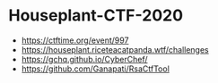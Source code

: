 # Houseplant-CTF-2020
- https://ctftime.org/event/997
- https://houseplant.riceteacatpanda.wtf/challenges
- https://gchq.github.io/CyberChef/
- https://github.com/Ganapati/RsaCtfTool
